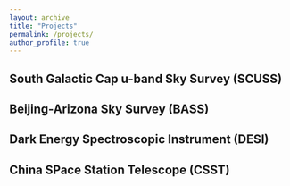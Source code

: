 ```yaml
---
layout: archive
title: "Projects"
permalink: /projects/
author_profile: true
---
```


<h2>South Galactic Cap u-band Sky Survey (SCUSS)</h2>
<h2>Beijing-Arizona Sky Survey (BASS)</h2>
<h2>Dark Energy Spectroscopic Instrument (DESI)</h2>
<h2>China SPace Station Telescope (CSST)</h2>

